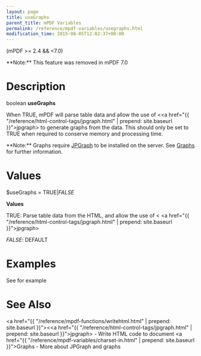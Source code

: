 ```yaml
---
layout: page
title: useGraphs
parent_title: mPDF Variables
permalink: /reference/mpdf-variables/usegraphs.html
modification_time: 2015-08-05T12:02:37+00:00
---
```


(mPDF >= 2.4 && <7.0)

<div class="alert alert-warning" role="alert">
	**Note:** This feature was removed in mPDF 7.0
</div>

# Description

boolean **useGraphs**

When <span class="smallblock">TRUE</span>, mPDF will parse table data and allow the use of
&lt;<a href="{{ "/reference/html-control-tags/jpgraph.html" | prepend: site.baseurl }}">jpgraph</a>&gt; to generate
graphs from the data. This should only be set to <span class="smallblock">TRUE</span> when required to conserve memory
and processing time.

<div class="alert alert-info" role="alert" markdown="1">
	**Note:** Graphs require
	<a href="http://www.aditus.nu/jpgraph/" target="_blank">JPGraph</a> to be installed on the server.
	See <a href="{{ "/what-else-can-i-do/graphs.html" | prepend: site.baseurl }}">Graphs</a> for further information.
</div>

# Values

<span class="parameter">$useGraphs</span> = <span class="smallblock">TRUE</span>|<span class="smallblock">*FALSE*</span>

**Values**

<span class="smallblock">TRUE</span>: Parse table data from the HTML, and allow the use of &lt;
<a href="{{ "/reference/html-control-tags/jpgraph.html" | prepend: site.baseurl }}">jpgraph</a>&gt;

<span class="smallblock">*FALSE*</span>: <span class="smallblock">DEFAULT</span>

# Examples

See <jpgraph> for example

# See Also

<a href="{{ "/reference/mpdf-functions/writehtml.html" | prepend: site.baseurl }}"></a>&lt;<a href="{{ "/reference/html-control-tags/jpgraph.html" | prepend: site.baseurl }}">jpgraph</a>&gt; - Write HTML code to document
<a href="{{ "/reference/mpdf-variables/charset-in.html" | prepend: site.baseurl }}">Graphs</a> - More about JPGraph and graphs

